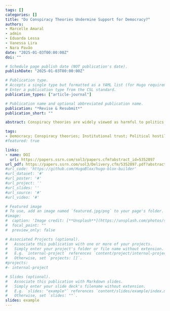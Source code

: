 ```yaml
---
tags: []
categories: []
title: "Do Conspiracy Theories Undermine Support for Democracy?"
authors:
- Marcelle Amaral
- admin
- Eduarda Lessa
- Vanessa Lira
- Nara Pavão
date: "2025-01-03T00:00:00Z"
doi: ""

# Schedule page publish date (NOT publication's date).
publishDate: "2025-01-03T00:00:00Z"

# Publication type.
# Accepts a single type but formatted as a YAML list (for Hugo requirements).
# Enter a publication type from the CSL standard.
publication_types: ["article-journal"]

# Publication name and optional abbreviated publication name.
publication: "*Revise & Resubmit*"
publication_short: ""

abstract: Conspiracy theories are widely viewed as harmful to politics, and a growing number of studies have sought to identify their detrimental effects. Our study adds to this literature by examining whether brief, realistic exposure to conspiracy theories about a major political event can undermine individuals’ commitment to a broad set of democratic norms. We rely on two online survey experiments conducted in Brazil with a total of 8 thousand respondents. Participants randomized to treatment conditions were exposed to conspiracy theories about President Bolsonaro's stabbing, while participants in the control groups watched either the official account or unrelated content. Subsequently, participants answered questions about democratic norms, institutional trust, and political hostility. Results show that exposure to conspiracy theories reduces democratic support, especially in the electoral dimension. Surprisingly, non-partisans, not partisans, are more affected. Results also indicate that exposure to conspiracy theories reduces institutional trust but does not affect political hostility. These findings underscore the nuanced and specific nature of the influence of conspiracy theories on democratic values, which can help calibrate our concerns about these narratives.

tags:
- Democracy; Conspiracy theories; Institutional trust; Political hostility; Electoral integrity
#featured: true

links:
- name: DOI
  url: https://papers.ssrn.com/sol3/papers.cfm?abstract_id=5352897
url_pdf: https://papers.ssrn.com/sol3/Delivery.cfm/5352897.pdf?abstractid=5352897&mirid=1&type=2
#url_code: 'https://github.com/HugoBlox/hugo-blox-builder'
#url_dataset: '#'
#url_poster: '#'
#url_project: ''
#url_slides: ''
#url_source: '#'
#url_video: '#'

# Featured image
# To use, add an image named `featured.jpg/png` to your page's folder. 
#image:
#  caption: 'Image credit: [**Unsplash**](https://unsplash.com/photos/s9CC2SKySJM)'
#  focal_point: ""
#  preview_only: false

# Associated Projects (optional).
#   Associate this publication with one or more of your projects.
#   Simply enter your project's folder or file name without extension.
#   E.g. `internal-project` references `content/project/internal-project/index.md`.
#   Otherwise, set `projects: []`.
#projects:
#- internal-project

# Slides (optional).
#   Associate this publication with Markdown slides.
#   Simply enter your slide deck's filename without extension.
#   E.g. `slides: "example"` references `content/slides/example/index.md`.
#   Otherwise, set `slides: ""`.
slides: example
---
```

